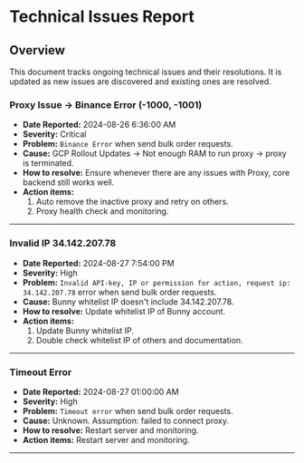 # Technical Issues Report

## Overview
This document tracks ongoing technical issues and their resolutions. It is updated as new issues are discovered and existing ones are resolved.

### Proxy Issue -> Binance Error (-1000, -1001)
- **Date Reported:** 2024-08-26 6:36:00 AM
- **Severity:** Critical
- **Problem:** `Binance Error` when send bulk order requests.
- **Cause:** GCP Rollout Updates -> Not enough RAM to run proxy -> proxy is terminated.
- **How to resolve:** Ensure whenever there are any issues with Proxy, core backend still works well.
- **Action items:**
  1. Auto remove the inactive proxy and retry on others.
  2. Proxy health check and monitoring.

---
 
### Invalid IP 34.142.207.78
- **Date Reported:** 2024-08-27 7:54:00 PM
- **Severity:** High
- **Problem:** `Invalid API-key, IP or permission for action, request ip: 34.142.207.78` error when send bulk order requests.
- **Cause:** Bunny whitelist IP doesn't include 34.142.207.78.
- **How to resolve:** Update whitelist IP of Bunny account.
- **Action items:**
  1. Update Bunny whitelist IP.
  2. Double check whitelist IP of others and documentation.

---
 
### Timeout Error
- **Date Reported:** 2024-08-27 01:00:00 AM
- **Severity:** High
- **Problem:** `Timeout error` when send bulk order requests.
- **Cause:** Unknown. Assumption: failed to connect proxy.
- **How to resolve:** Restart server and monitoring.
- **Action items:** Restart server and monitoring.

---

